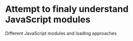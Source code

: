 # Attempt to finaly understand JavaScript modules

Different JavaScript modules and loading approaches
